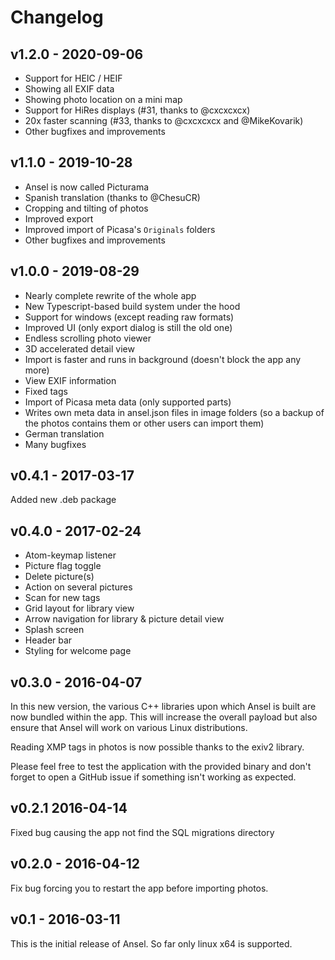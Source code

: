 Changelog
=========


v1.2.0 - 2020-09-06
-------------------

  - Support for HEIC / HEIF
  - Showing all EXIF data
  - Showing photo location on a mini map
  - Support for HiRes displays (#31, thanks to @cxcxcxcx)
  - 20x faster scanning (#33, thanks to @cxcxcxcx and @MikeKovarik)
  - Other bugfixes and improvements


v1.1.0 - 2019-10-28
-------------------

  - Ansel is now called Picturama
  - Spanish translation (thanks to @ChesuCR)
  - Cropping and tilting of photos
  - Improved export
  - Improved import of Picasa's `Originals` folders
  - Other bugfixes and improvements


v1.0.0 - 2019-08-29
-------------------

  - Nearly complete rewrite of the whole app
  - New Typescript-based build system under the hood
  - Support for windows (except reading raw formats)
  - Improved UI (only export dialog is still the old one)
  - Endless scrolling photo viewer
  - 3D accelerated detail view
  - Import is faster and runs in background (doesn't block the app any more)
  - View EXIF information
  - Fixed tags
  - Import of Picasa meta data (only supported parts)
  - Writes own meta data in ansel.json files in image folders (so a backup of the photos contains them or other users can import them)
  - German translation
  - Many bugfixes


v0.4.1 - 2017-03-17
-------------------

Added new .deb package


v0.4.0 - 2017-02-24
-------------------

  - Atom-keymap listener
  - Picture flag toggle
  - Delete picture(s)
  - Action on several pictures
  - Scan for new tags
  - Grid layout for library view
  - Arrow navigation for library & picture detail view
  - Splash screen
  - Header bar
  - Styling for welcome page


v0.3.0 - 2016-04-07
-------------------

In this new version, the various C++ libraries upon which Ansel is built are now bundled within the app. This will
increase the overall payload but also ensure that Ansel will work on various Linux distributions.

Reading XMP tags in photos is now possible thanks to the exiv2 library.

Please feel free to test the application with the provided binary and don't forget to open a GitHub issue if something
isn't working as expected.


v0.2.1 2016-04-14
-----------------

Fixed bug causing the app not find the SQL migrations directory


v0.2.0 - 2016-04-12
-------------------

Fix bug forcing you to restart the app before importing photos.


v0.1 - 2016-03-11
-----------------

This is the initial release of Ansel. So far only linux x64 is supported.
